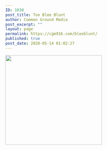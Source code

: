 ```yaml
---
ID: 1030
post_title: Too Blee Blunt
author: Common Ground Media
post_excerpt: ""
layout: page
permalink: https://cgm916.com/bleeblunt/
published: true
post_date: 2020-05-14 01:02:27
---
```

<img src="https://cgm916.com/wp-content/uploads/2020/05/Screenshot_20200513-095944_Facebook1-300x280.jpg" alt="" srcset="https://cgm916.com/wp-content/uploads/2020/05/Screenshot_20200513-095944_Facebook1-300x280.jpg 300w, https://cgm916.com/wp-content/uploads/2020/05/Screenshot_20200513-095944_Facebook1-1024x955.jpg 1024w, https://cgm916.com/wp-content/uploads/2020/05/Screenshot_20200513-095944_Facebook1-768x716.jpg 768w, https://cgm916.com/wp-content/uploads/2020/05/Screenshot_20200513-095944_Facebook1-600x559.jpg 600w, https://cgm916.com/wp-content/uploads/2020/05/Screenshot_20200513-095944_Facebook1-585x545.jpg 585w, https://cgm916.com/wp-content/uploads/2020/05/Screenshot_20200513-095944_Facebook1.jpg 1080w" sizes="(max-width: 300px) 100vw, 300px" width="300" height="280">